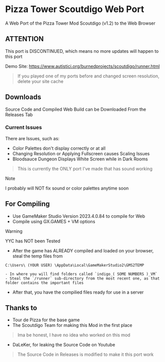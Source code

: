 # Pizza Tower Scoutdigo Web Port
A Web Port of the Pizza Tower Mod Scoutdigo (v1.2) to the Web Browser

## ATTENTION
This port is DISCONTINUED, which means no more updates will happen to this port

Demo Site: https://www.autistici.org/burnedprojects/scoutdigo/runner.html
> If you played one of my ports before and changed screen resolution, delete your site cache

## Downloads
Source Code and Compiled Web Build can be Downloaded From the Releases Tab

### Current Issues
There are Issues, such as:
- Color Palettes don't display correctly or at all
- Changing Resolution or Applying Fullscreen causes Scaling Issues
- Bloodsauce Dungeon Displays White Screen while in Dark Rooms

> This is currently the ONLY port I've made that has sound working

> [!NOTE]
> I probably will NOT fix sound or color palettes anytime soon

## For Compiling
- Use GameMaker Studio Version 2023.4.0.84 to compile for Web
- Compile using GX.GAMES + VM options
> [!WARNING]
> YYC has NOT been Tested

- After the game has ALREADY compiled and loaded on your browser, steal the temp files from

```C:\Users\ (YOUR USER) \AppData\Local\GameMakerStudio2\GMS2TEMP```

    - In where you will find folders called `indigo_( SOME NUMBERS )_VM`
    - Steal the `/runner` sub-directory from the most recent one, as that folder contains the important files
- After that, you have the compilied files ready for use in a server

## Thanks to
- Tour de Pizza for the base game
- The Scoutdigo Team for making this Mod in the first place
> Ima be honest, I have no idea who worked on this mod
- DaLeKer, for leaking the Source Code on Youtube
> The Source Code in Releases is modified to make it this port work
